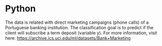 # Python
The data is related with direct marketing campaigns (phone calls) of a Portuguese banking institution. The classification goal is to predict if the client will subscribe a term deposit (variable y).
For more information, visit here: https://archive.ics.uci.edu/ml/datasets/Bank+Marketing
